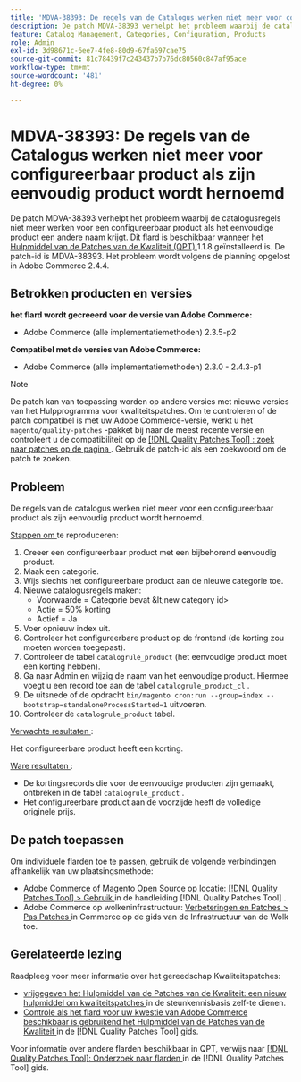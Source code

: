 ```yaml
---
title: 'MDVA-38393: De regels van de Catalogus werken niet meer voor configureerbaar product als zijn eenvoudig product wordt hernoemd'
description: De patch MDVA-38393 verhelpt het probleem waarbij de catalogusregels niet meer werken voor een configureerbaar product als het eenvoudige product een andere naam krijgt. Deze patch is beschikbaar wanneer [Quality Patches Tool (QPT)] (https://experienceleague.adobe.com/nl/docs/commerce-knowledge-base/kb/announcements/commerce-announcements/magento-quality-patches-released-new-tool-to-self-serve-quality-patches) 1.1.8 is geïnstalleerd. De patch-id is MDVA-38393. Het probleem wordt volgens de planning opgelost in Adobe Commerce 2.4.4.
feature: Catalog Management, Categories, Configuration, Products
role: Admin
exl-id: 3d98671c-6ee7-4fe8-80d9-67fa697cae75
source-git-commit: 81c78439f7c243437b7b76dc80560c847af95ace
workflow-type: tm+mt
source-wordcount: '481'
ht-degree: 0%

---
```


# MDVA-38393: De regels van de Catalogus werken niet meer voor configureerbaar product als zijn eenvoudig product wordt hernoemd

De patch MDVA-38393 verhelpt het probleem waarbij de catalogusregels niet meer werken voor een configureerbaar product als het eenvoudige product een andere naam krijgt. Dit flard is beschikbaar wanneer het [ Hulpmiddel van de Patches van de Kwaliteit (QPT) ](https://experienceleague.adobe.com/nl/docs/commerce-knowledge-base/kb/announcements/commerce-announcements/magento-quality-patches-released-new-tool-to-self-serve-quality-patches) 1.1.8 geïnstalleerd is. De patch-id is MDVA-38393. Het probleem wordt volgens de planning opgelost in Adobe Commerce 2.4.4.

## Betrokken producten en versies

**het flard wordt gecreeerd voor de versie van Adobe Commerce:**

* Adobe Commerce (alle implementatiemethoden) 2.3.5-p2

**Compatibel met de versies van Adobe Commerce:**

* Adobe Commerce (alle implementatiemethoden) 2.3.0 - 2.4.3-p1

>[!NOTE]
>
>De patch kan van toepassing worden op andere versies met nieuwe versies van het Hulpprogramma voor kwaliteitspatches. Om te controleren of de patch compatibel is met uw Adobe Commerce-versie, werkt u het `magento/quality-patches` -pakket bij naar de meest recente versie en controleert u de compatibiliteit op de [[!DNL Quality Patches Tool] : zoek naar patches op de pagina ](https://experienceleague.adobe.com/nl/docs/commerce-knowledge-base/kb/announcements/commerce-announcements/magento-quality-patches-released-new-tool-to-self-serve-quality-patches) . Gebruik de patch-id als een zoekwoord om de patch te zoeken.

## Probleem

De regels van de catalogus werken niet meer voor een configureerbaar product als zijn eenvoudig product wordt hernoemd.

<u> Stappen om </u> te reproduceren:

1. Creeer een configureerbaar product met een bijbehorend eenvoudig product.
1. Maak een categorie.
1. Wijs slechts het configureerbare product aan de nieuwe categorie toe.
1. Nieuwe catalogusregels maken:
   * Voorwaarde = Categorie bevat \&lt;new category id>
   * Actie = 50% korting
   * Actief = Ja
1. Voer opnieuw index uit.
1. Controleer het configureerbare product op de frontend (de korting zou moeten worden toegepast).
1. Controleer de tabel `catalogrule_product` (het eenvoudige product moet een korting hebben).
1. Ga naar Admin en wijzig de naam van het eenvoudige product. Hiermee voegt u een record toe aan de tabel `catalogrule_product_cl` .
1. De uitsnede of de opdracht `bin/magento cron:run --group=index --bootstrap=standaloneProcessStarted=1` uitvoeren.
1. Controleer de `catalogrule_product` tabel.

<u> Verwachte resultaten </u>:

Het configureerbare product heeft een korting.

<u> Ware resultaten </u>:

* De kortingsrecords die voor de eenvoudige producten zijn gemaakt, ontbreken in de tabel `catalogrule_product` .
* Het configureerbare product aan de voorzijde heeft de volledige originele prijs.

## De patch toepassen

Om individuele flarden toe te passen, gebruik de volgende verbindingen afhankelijk van uw plaatsingsmethode:

* Adobe Commerce of Magento Open Source op locatie: [[!DNL Quality Patches Tool]  > Gebruik ](/help/tools/quality-patches-tool/usage.md) in de handleiding [!DNL Quality Patches Tool] .
* Adobe Commerce op wolkeninfrastructuur: [ Verbeteringen en Patches > Pas Patches ](https://experienceleague.adobe.com/docs/commerce-cloud-service/user-guide/develop/upgrade/apply-patches.html?lang=nl-NL) in Commerce op de gids van de Infrastructuur van de Wolk toe.

## Gerelateerde lezing

Raadpleeg voor meer informatie over het gereedschap Kwaliteitspatches:

* [ vrijgegeven het Hulpmiddel van de Patches van de Kwaliteit: een nieuw hulpmiddel om kwaliteitspatches ](https://experienceleague.adobe.com/nl/docs/commerce-knowledge-base/kb/announcements/commerce-announcements/magento-quality-patches-released-new-tool-to-self-serve-quality-patches) in de steunkennisbasis zelf-te dienen.
* [ Controle als het flard voor uw kwestie van Adobe Commerce beschikbaar is gebruikend het Hulpmiddel van de Patches van de Kwaliteit ](/help/tools/quality-patches-tool/patches-available-in-qpt/check-patch-for-magento-issue-with-magento-quality-patches.md) in de [!DNL Quality Patches Tool] gids.

Voor informatie over andere flarden beschikbaar in QPT, verwijs naar [[!DNL Quality Patches Tool]: Onderzoek naar flarden ](https://experienceleague.adobe.com/tools/commerce-quality-patches/index.html?lang=nl-NL) in de [!DNL Quality Patches Tool] gids.
